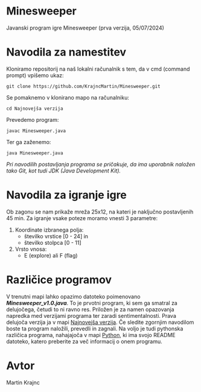 # Minesweeper
Javanski program igre Minesweeper (prva verzija, 05/07/2024)
# Navodila za namestitev
Kloniramo repositorij na naš lokalni računalnik s tem, da v cmd (command prompt) vpišemo ukaz:
```
git clone https://github.com/KrajncMartin/Minesweeper.git
```
Se pomaknemo v klonirano mapo na računalniku:
```
cd Najnovejša verzija
```
Prevedemo program:
```
javac Minesweeper.java
```
Ter ga zaženemo:
```
java Minesweeper.java
```
*Pri navodilih postavljanja programa se pričakuje, da ima uporabnik naložen tako Git, kot tudi JDK (Java Development Kit).*<br />

# Navodila za igranje igre
Ob zagonu se nam prikaže mreža 25x12, na kateri je naključno postavljenih 45 min.
Za igranje vsake poteze moramo vnesti 3 parametre: 
1. Koordinate izbranega polja:
   * številko vrstice [0 - 24] in
   * številko stolpca [0 - 11]
2. Vrsto vnosa:
   * E (explore) ali F (flag)
  
# Različice programov
V trenutni mapi lahko opazimo datoteko poimenovano ***Minesweeper_v1.0.java***. To je prvotni program, ki sem ga smatral za delujočega, četudi to ni ravno res. Priložen je za namen opazovanja napredka med verzijami programa ter zaradi sentimentalnosti. Prava delujoča verzija ja v mapi [Najnovejša verzija](https://github.com/KrajncMartin/Minesweeper/tree/6080c71535c4d9c7b4c96be954a15ff21d241f57/Najnovej%C5%A1a%20verzija). Če sledite zgornjim navodilom boste ta program naložili, prevedli in zagnali. Na voljo je tudi pythonska različica programa, nahajajoča v mapi [Python](https://github.com/KrajncMartin/Minesweeper/tree/6080c71535c4d9c7b4c96be954a15ff21d241f57/Python), ki ima svojo README datoteko, katero preberite za več informacij o onem programu.

# Avtor
Martin Krajnc
